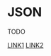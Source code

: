 # JSON

TODO

[LINK1](https://www.oracle.com/technical-resources/articles/java/json.html)
[LINK2](https://docs.oracle.com/javaee/7/api/javax/json/Json.html)